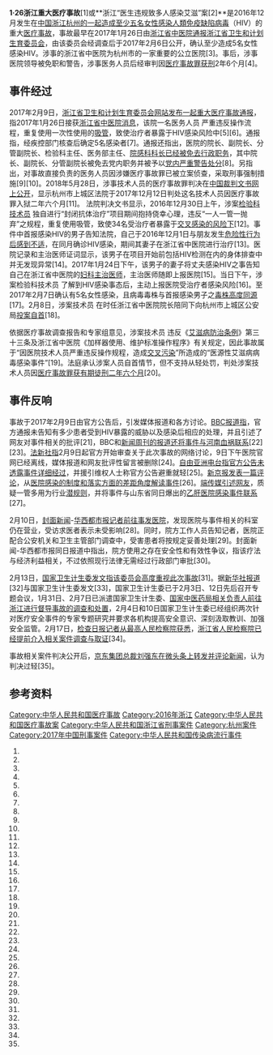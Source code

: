 **1·26浙江重大医疗事故**\[1\]或**浙江“医生违规致多人感染艾滋”案\[2\]**是2016年12月发生在[中国](https://zh.wikipedia.org/wiki/中华人民共和国 "wikilink")[浙江](../Page/浙江省.md "wikilink")[杭州的一起造成至少五名女性感染](../Page/杭州市.md "wikilink")[人類免疫缺陷病毒](https://zh.wikipedia.org/wiki/人類免疫缺陷病毒 "wikilink")（HIV）的重大[医疗事故](../Page/醫療事故.md "wikilink")，事故最早在2017年1月26日由[浙江省中医院通报](https://zh.wikipedia.org/wiki/浙江省中医院 "wikilink")[浙江省卫生和计划生育委员会](https://zh.wikipedia.org/wiki/浙江省卫生和计划生育委员会 "wikilink")，由该委员会经调查后于2017年2月6日公开，确认至少造成5名女性感染HIV。涉事的浙江省中医院为杭州市的一家重要的公立医院\[3\]。事后，涉事医院领导被免职和警告，涉事医务人员后经审判因[医疗事故罪获刑](https://zh.wikipedia.org/wiki/医疗事故罪 "wikilink")2年6个月\[4\]。

## 事件经过

2017年2月9日，[浙江省卫生和计划生育委员会网站发布一起重大医疗事故通报](https://zh.wikipedia.org/wiki/浙江省卫生和计划生育委员会 "wikilink")，指2017年1月26日接获[浙江省中医院消息](https://zh.wikipedia.org/wiki/浙江省中医院 "wikilink")，该院一名医务人员
严重违反操作流程，重复使用一次性使用的[吸管](../Page/移液器.md "wikilink")，致使治疗者暴露于HIV感染风险中\[5\]\[6\]。通报指，经疾控部门核查后确定5名感染者\[7\]。通报还指出，医院的院长、副院长、分管副院长、检验科主任、医务部主任、[院感科科长已经被免去行政职务](../Page/醫療照顧相關感染.md "wikilink")，其中院长、副院长、分管副院长被免去党内职务并被予以[党内严重警告处分](https://zh.wikipedia.org/wiki/党内严重警告 "wikilink")\[8\]。另指出，对事故直接负责的医务人员因涉嫌医疗事故罪已被立案侦查，采取刑事强制措施\[9\]\[10\]。2018年5月28日，涉事技术人员的医疗事故罪判决在[中国裁判文书网上公开](../Page/中国裁判文书网.md "wikilink")，显示杭州市上城区法院于2017年12月12日判处这名技术人员因医疗事故罪入狱二年六个月\[11\]。
法院判决文书显示，2016年12月30日上午，涉案[检验科技术员](../Page/檢驗醫學.md "wikilink")
独自进行“封闭抗体治疗”项目期间抱持侥幸心理，违反“一人一管一抛弃”之规程，重复使用吸管，致使34名受治疗者暴露于[交叉感染的风险下](https://zh.wikipedia.org/wiki/交叉感染 "wikilink")\[12\]。事件中首报感染HIV的男子告知法院，自己于2016年12月1日与朋友发生[危险性行为后感到不适](../Page/安全性行為.md "wikilink")，在同月确诊HIV感染，期间其妻子在浙江省中医院进行治疗\[13\]。医院记录和主治医师证词显示，该男子在项目开始前包括HIV检测在内的身体排查中并无发现异常\[14\]。2017年1月24日下午，该男子的妻子将丈夫感染HIV之事告知自己在浙江省中医院的[妇科主治医师](../Page/婦科學.md "wikilink")，主治医师随即上报医院\[15\]。当日下午，涉案检验科技术员
了解到HIV感染事态后，主动上报医院受治疗者感染风险\[16\]。至2017年2月7日确认有5名女性感染，且病毒毒株与首报感染男子之[毒株高度同源](../Page/HIV亚型.md "wikilink")\[17\]。2月8日，涉案技术员
在时任浙江省中医院院长陪同下向杭州市上城区公安局[投案自首](https://zh.wikipedia.org/wiki/自首與投案 "wikilink")\[18\]。

依据医疗事故调查报告和专家组意见，涉案技术员
违反《[艾滋病防治条例](https://zh.wikipedia.org/wiki/艾滋病防治条例 "wikilink")》第三十三条及浙江省中医院《加样器使用、维护标准操作程序》有关规定，因此事故属于“因医院技术人员严重违反操作规程，造成[交叉污染](https://zh.wikipedia.org/wiki/交叉感染 "wikilink")”所造成的“医源性艾滋病病毒感染事件”\[19\]。法庭承认涉案人员自首情节，但不支持从轻处罚，判处涉案技术人员因[医疗事故罪获](https://zh.wikipedia.org/wiki/医疗事故罪 "wikilink")[有期徒刑二年六个月](../Page/有期徒刑.md "wikilink")\[20\]。

## 事件反响

事故于2017年2月9日由官方公告后，引发媒体报道和各方讨论。[BBC报道指](https://zh.wikipedia.org/wiki/BBC "wikilink")，官方通报未告知有多少患者受到HIV暴露的威胁以及感染后相应的处理，并且引述了网友对事件相关的批评\[21\]，BBC和[新闻周刊的报道还将事件与](../Page/新闻周刊.md "wikilink")[河南血祸联系](../Page/河南血祸.md "wikilink")\[22\]\[23\]。[法新社指](../Page/法新社.md "wikilink")2月9日起官方开始审查关于此次事故的网络讨论，9日下午医院官网已经离线，媒体报道和网友批评性留言被删除\[24\]。[自由亚洲电台指官方公告未透露事件详细经过](../Page/自由亚洲电台.md "wikilink")，并援引维权人士称官方公告避重就轻\[25\]。[新京报发表一篇评论](../Page/新京报.md "wikilink")，从[医院感染的制度和落实方面的差距角度解读事件](../Page/醫療照顧相關感染.md "wikilink")\[26\]。[端传媒引述网友](../Page/端传媒.md "wikilink")，质疑一管多用为行业[潜规则](../Page/潜规则.md "wikilink")，并将事件与山东省同日爆出的[乙肝医院感染事件联系](https://zh.wikipedia.org/wiki/乙型肝炎 "wikilink")\[27\]。

2月10日，[封面新闻](https://zh.wikipedia.org/wiki/封面新闻 "wikilink")-[华西都市报记者前往事发医院](../Page/华西都市报.md "wikilink")，发现医院与事件相关的科室仍在营业，受访求医者表示未受影响\[28\]。同时，院方工作人员告知记者，医院正配合公安机关和卫生主管部门调查中，受害患者将按规定妥善处理\[29\]。封面新闻-华西都市报同日报道中指出，院方使用之存在安全性和有效性争议，指该疗法与经济利益相关，不过依照现行法律无需经过行政部门审批\[30\]。

2月13日，[国家卫生计生委发文指该委员会高度重视此次事故](../Page/中华人民共和国国家卫生和计划生育委员会.md "wikilink")\[31\]。据[新华社报道](../Page/新华社.md "wikilink")\[32\]与国家卫生计生委发文\[33\]，国家卫生计生委已于2月3日、12日先后召开专题会议，1月31日、2月7日已派遣国家卫生计生委、[国家中医药局相关负责人前往](../Page/国家中医药管理局.md "wikilink")[浙江进行督导事故的调查和处置](../Page/浙江省.md "wikilink")，2月4日和10日国家卫生计生委已经组织两次针对医疗安全事件的专家专题研究并要求各机构提高安全意识、深刻汲取教训、加强安全监管。2月17日，[检查日报记者从](../Page/检察日报.md "wikilink")[最高人民检察院获悉](../Page/中华人民共和国最高人民检察院.md "wikilink")，[浙江省人民检察院已经提前介入相关案件调查与取证](https://zh.wikipedia.org/wiki/浙江省人民检察院 "wikilink")\[34\]。

事故相关案件判决公开后，[京东集团总裁](../Page/京東_\(網站\).md "wikilink")[刘强东在](../Page/劉強東.md "wikilink")[微头条上转发并评论新闻](../Page/今日头条.md "wikilink")，认为判决过轻\[35\]。

## 参考资料

[Category:中华人民共和国医疗事故](https://zh.wikipedia.org/wiki/Category:中华人民共和国医疗事故 "wikilink")
[Category:2016年浙江](https://zh.wikipedia.org/wiki/Category:2016年浙江 "wikilink")
[Category:中华人民共和国医疗事故案](https://zh.wikipedia.org/wiki/Category:中华人民共和国医疗事故案 "wikilink")
[Category:中华人民共和国浙江省刑事案件](https://zh.wikipedia.org/wiki/Category:中华人民共和国浙江省刑事案件 "wikilink")
[Category:杭州案件](https://zh.wikipedia.org/wiki/Category:杭州案件 "wikilink")
[Category:2017年中国刑事案件](https://zh.wikipedia.org/wiki/Category:2017年中国刑事案件 "wikilink")
[Category:中华人民共和国传染病流行事件](https://zh.wikipedia.org/wiki/Category:中华人民共和国传染病流行事件 "wikilink")

1.

2.
3.

4.

5.

6.

7.
8.
9.
10.

11.

12.
13.
14.
15.
16.
17.
18.
19.
20.
21.

22.

23.
24.

25.

26.

27.

28.
29.

30.

31.

32.

33.
34.

35.